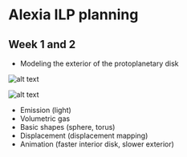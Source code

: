 # Alexia ILP planning

## Week 1 and 2
- Modeling the exterior of the protoplanetary disk

![alt text](https://files.slack.com/files-pri/T0HTW3H0V-F05RSGERPJB/images.jpeg?pub_secret=1e57dec9e1)

![alt text](https://files.slack.com/files-pri/T0HTW3H0V-F05S4530ATX/images-2.jpeg?pub_secret=b051cc803b)

- Emission (light)
- Volumetric gas
- Basic shapes (sphere, torus)
- Displacement (displacement mapping)
- Animation (faster interior disk, slower exterior)
